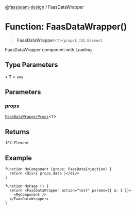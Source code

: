 [@faasjs/ant-design](../README.md) / FaasDataWrapper

# Function: FaasDataWrapper()

> **FaasDataWrapper**\<`T`\>(`props`): `JSX.Element`

FaasDataWrapper component with Loading

## Type Parameters

• **T** = `any`

## Parameters

### props

[`FaasDataWrapperProps`](../interfaces/FaasDataWrapperProps.md)\<`T`\>

## Returns

`JSX.Element`

## Example

```tsx
function MyComponent (props: FaasDataInjection) {
  return <div>{ props.data }</div>
}

function MyPage () {
  return <FaasDataWrapper action="test" params={{ a: 1 }}>
    <MyComponent />
  </FaasDataWrapper>
}
```
